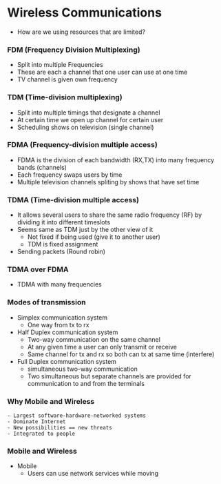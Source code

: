 
# Wireless Communications

- How are we using resources that are limited?

### FDM (Frequency Division Multiplexing)
- Split into multiple Frequencies
- These are each a channel that one user can use at one time
- TV channel is given own frequency

### TDM (Time-division multiplexing)
- Split into multiple timings that designate a channel
- At certain time we open up channel for certain user
- Scheduling shows on television (single channel)

### FDMA (Frequency-division multiple access)
- FDMA is the division of each bandwidth (RX,TX) into many frequency bands (channels)
- Each frequency swaps users by time
- Multiple television channels spliting by shows that have set time

### TDMA (Time-division multiple access)
- It allows several users to share the same radio frequency (RF) by dividing it into different timeslots
- Seems same as TDM just by the other view of it
    - Not fixed if being used (give it to another user)
    - TDM is fixed assignment
- Sending packets (Round robin)


### TDMA over FDMA
- TDMA with many frequencies



### Modes of transmission
- Simplex communication system
    - One way from tx to rx
- Half Duplex communication system
    - Two-way communication on the same channel
    - At any given time a user can only transmit or receive
    - Same channel for tx and rx so both can tx at same time (interfere)
- Full Duplex communication system
    - simultaneous two-way communication
    - Two simultaneous but separate channels are provided for communication to and from the terminals


### Why Mobile and Wireless
    - Largest software-hardware-networked systems
    - Dominate Internet
    - New possibilities == new threats
    - Integrated to people

### Mobile and Wireless
- Mobile
    - Users can use network services while moving


